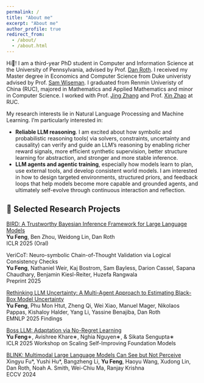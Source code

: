 ```yaml
---
permalink: /
title: "About me"
excerpt: "About me"
author_profile: true
redirect_from: 
  - /about/
  - /about.html
---
```

 
Hi👋! I am a third-year PhD student in Computer and Information Science at the University of Pennsylvania, advised by Prof. [Dan Roth](https://www.cis.upenn.edu/~danroth/). I received my Master degree in Economics and Computer Science from Duke univeristy advised by Prof. [Sam Wiseman](https://swiseman.github.io/). I graduated from Renmin Univeristy of China (RUC), majored in Mathematics and Applied Mathematics and minor in Computer Science. I worked with Prof. [Jing Zhang](https://scholar.google.com/citations?user=T7Wa3GQAAAAJ&hl=en) and Prof. [Xin Zhao](https://scholar.google.com/citations?hl=en&user=JNhNacoAAAAJ&view_op=list_works&sortby=pubdate) at RUC. 

My research interests lie in Natural Language Processing and Machine Learning. I’m particularly interested in:
* **Reliable LLM reasoning**. I am excited about how symbolic and probabilistic reasoning tools( via solvers, constraints, uncertainty and causality) can verify and guide an LLM’s reasoning by enabling richer reward signals, more efficient synthetic supervision, better structure learning for abstraction, and stronger and more stable inference.
* **LLM agents and agentic training**, especially how models learn to plan, use external tools, and develop consistent world models. I am interested in how to design targeted environments, structured priors, and feedback loops that help models become more capable and grounded agents, and ultimately self-evolve through continuous interaction and reflection.
  
📑 Selected Research Projects
------
[BIRD: A Trustworthy Bayesian Inference Framework for Large Language Models](https://openreview.net/forum?id=fAAaT826Vv) <br>
**Yu Feng**, Ben Zhou, Weidong Lin, Dan Roth<br>
ICLR 2025 (Oral)

VeriCoT: Neuro-symbolic Chain-of-Thought Validation via Logical Consistency Checks <br>
**Yu Feng**, Nathaniel Weir, Kaj Bostrom, Sam Bayless, Darion Cassel, Sapana Chaudhary, Benjamin Kiesl-Reiter, Huzefa Rangwala<br>
Preprint 2025

[Rethinking LLM Uncertainty: A Multi-Agent Approach to Estimating Black-Box Model Uncertainty](https://arxiv.org/pdf/2412.09572) <br>
**Yu Feng**, Phu Mon Htut, Zheng Qi, Wei Xiao, Manuel Mager, Nikolaos Pappas, Kishaloy Halder, Yang Li, Yassine Benajiba, Dan Roth <br>
EMNLP 2025 Findings

[Boss LLM: Adaptation via No-Regret Learning](https://openreview.net/pdf?id=GNc2izn9Bv) <br>
**Yu Feng**∗, Avishree Khare∗, Nghia Nguyen∗, & Sikata Sengupta∗<br>
ICLR 2025 Workshop on Scaling Self-Improving Foundation Models

[BLINK: Multimodal Large Language Models Can See but Not Perceive](https://arxiv.org/pdf/2404.12390) <br>
Xingyu Fu*, Yushi Hu*, Bangzheng Li, **Yu Feng**, Haoyu Wang, Xudong Lin, Dan Roth, Noah A. Smith, Wei-Chiu Ma, Ranjay Krishna <br>
ECCV 2024
